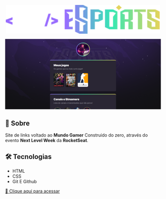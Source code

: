 <p align="center"><img width="500" src="./.github/nlw-esports-logo.svg"></p>

![preview](./.github/preview.png)

## 🔎 Sobre
Site de links voltado ao **Mundo Gamer** Construido do zero, através do evento **Next Level Week** da **RocketSeat**.

## 🛠️ Tecnologias
- HTML
- CSS
- Git E Github

[🔗 Clique aqui para acessar](https://wevertonvcp.github.io/NLW-eSports/)